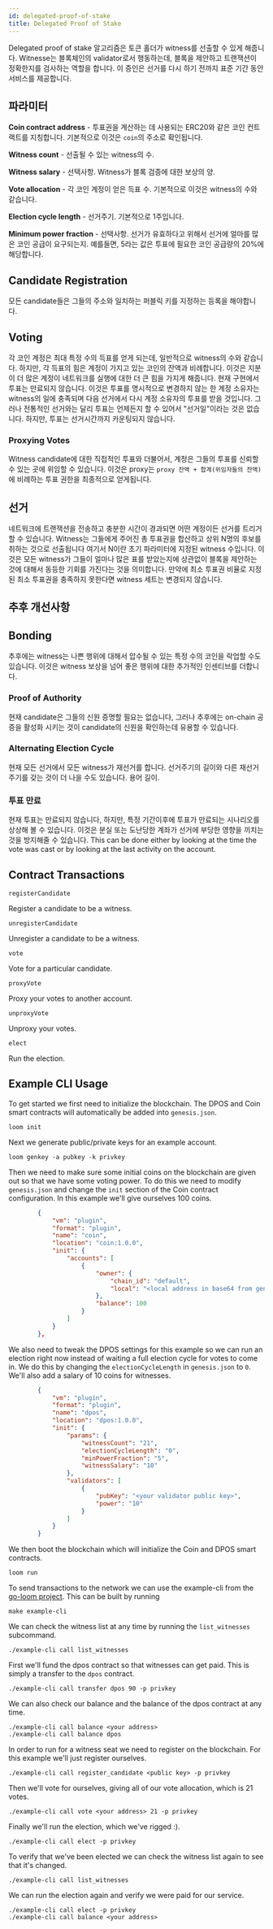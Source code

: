 ```yaml
---
id: delegated-proof-of-stake
title: Delegated Proof of Stake
---
```

Delegated proof of stake 알고리즘은 토큰 홀더가 witness를 선출할 수 있게 해줍니다. Witnesse는 블록체인의 validator로서 행동하는데, 블록을 제안하고 트랜잭션이 정확한지를 검사하는 역할을 합니다. 이 증인은 선거를 다시 하기 전까지 표준 기간 동안 서비스를 제공합니다.

## 파라미터

**Coin contract address** - 투표권을 계산하는 데 사용되는 ERC20와 같은 코인 컨트랙트를 지칭합니다. 기본적으로 이것은 `coin`의 주소로 확인됩니다.

**Witness count** - 선출될 수 있는 witness의 수.

**Witness salary** - 선택사항. Witness가 블록 검증에 대한 보상의 양.

**Vote allocation** - 각 코인 계정이 얻은 득표 수. 기본적으로 이것은 witness의 수와 같습니다.

**Election cycle length** - 선거주기. 기본적으로 1주입니다.

**Minimum power fraction** - 선택사항. 선거가 유효하다고 위해서 선거에 얼마를 많은 코인 공급이 요구되는지. 예를들면, 5라는 값은 투표에 필요한 코인 공급량의 20%에 해당합니다.

## Candidate Registration

모든 candidate들은 그들의 주소와 일치하는 퍼블릭 키를 지정하는 등록을 해야합니다.

## Voting

각 코인 계정은 최대 특정 수의 득표를 얻게 되는데, 일반적으로 witness의 수와 같습니다. 하지만, 각 득표의 힘은 계정이 가지고 있는 코인의 잔액과 비례합니다. 이것은 지분이 더 많은 계정이 네트워크를 실행에 대한 더 큰 힘을 가지게 해줍니다. 현재 구현에서 투표는 만료되지 않습니다. 이것은 투표를 명시적으로 변경하지 않는 한 계정 소유자는 witness의 일에 충족되며 다음 선거에서 다시 계정 소유자의 투표를 받을 것입니다. 그러나 전통적인 선거와는 달리 투표는 언제든지 할 수 있어서 "선거일"이라는 것은 없습니다. 하지만, 투표는 선거시간까지 카운팅되지 않습니다.

### Proxying Votes

Witness candidate에 대한 직접적인 투표와 더불어서, 계정은 그들의 투표를 신뢰할 수 있는 곳에 위임할 수 있습니다. 이것은 proxy는 `proxy 잔액 + 합계(위임자들의 잔액)`에 비례하는 투표 권한을 최종적으로 얻게됩니다.

## 선거

네트워크에 트랜잭션을 전송하고 충분한 시간이 경과되면 어떤 계정이든 선거를 트리거 할 수 있습니다. Witness는 그들에게 주어진 총 투표권을 합산하고 상위 N명의 후보를 취하는 것으로 선출됩니다 여기서 N이란 초기 파라미터에 지정된 witness 수입니다. 이것은 모든 witness가 그들이 얼마나 많은 표를 받았는지에 상관없이 블록을 제안하는 것에 대해서 동등한 기회를 가진다는 것을 의미합니다. 만약에 최소 투표권 비율로 지정된 최소 투표권을 충족하지 못한다면 witness 세트는 변경되지 않습니다.

## 추후 개선사항

## Bonding

추후에는 witness는 나쁜 행위에 대해서 압수될 수 있는 특정 수의 코인을 락업할 수도 있습니다. 이것은 witness 보상을 넘어 좋은 행위에 대한 추가적인 인센티브를 더합니다.

### Proof of Authority

현재 candidate은 그들의 신원 증명할 필요는 없습니다, 그러나 추후에는 on-chain 공증을 활성화 시키는 것이 candidate의 신원을 확인하는데 유용할 수 있습니다.

### Alternating Election Cycle

현재 모든 선거에서 모든 witness가 재선거를 합니다. 선거주기의 길이와 다른 재선거주기를 갖는 것이 더 나을 수도 있습니다. 용어 길이.

### 투표 만료

현재 투표는 만료되지 않습니다, 하지만, 특정 기간이후에 투표가 만료되는 시나리오를 상상해 볼 수 있습니다. 이것은 분실 또는 도난당한 계좌가 선거에 부당한 영향을 끼치는 것을 방지해줄 수 있습니다. This can be done either by looking at the time the vote was cast or by looking at the last activity on the account.

## Contract Transactions

`registerCandidate`

Register a candidate to be a witness.

`unregisterCandidate`

Unregister a candidate to be a witness.

`vote`

Vote for a particular candidate.

`proxyVote`

Proxy your votes to another account.

`unproxyVote`

Unproxy your votes.

`elect`

Run the election.

## Example CLI Usage

To get started we first need to initialize the blockchain. The DPOS and Coin smart contracts will automatically be added into `genesis.json`.

```shell
loom init
```

Next we generate public/private keys for an example account.

```shell
loom genkey -a pubkey -k privkey
```

Then we need to make sure some initial coins on the blockchain are given out so that we have some voting power. To do this we need to modify `genesis.json` and change the `init` section of the Coin contract configuration. In this example we'll give ourselves 100 coins.

```json
        {
            "vm": "plugin",
            "format": "plugin",
            "name": "coin",
            "location": "coin:1.0.0",
            "init": {
                "accounts": [
                    {
                        "owner": {
                            "chain_id": "default",
                            "local": "<local address in base64 from genkey>"
                        },
                        "balance": 100
                    }
                ]
            }
        },
```

We also need to tweak the DPOS settings for this example so we can run an election right now instead of waiting a full election cycle for votes to come in. We do this by changing the `electionCycleLength` in `genesis.json` to `0`. We'll also add a salary of 10 coins for witnesses.

```json
        {
            "vm": "plugin",
            "format": "plugin",
            "name": "dpos",
            "location": "dpos:1.0.0",
            "init": {
                "params": {
                    "witnessCount": "21",
                    "electionCycleLength": "0",
                    "minPowerFraction": "5",
                    "witnessSalary": "10"
                },
                "validators": [
                    {
                        "pubKey": "<your validator public key>",
                        "power": "10"
                    }
                ]
            }
        }
```

We then boot the blockchain which will initialize the Coin and DPOS smart contracts.

```shell
loom run
```

To send transactions to the network we can use the example-cli from the [go-loom project](https://github.com/loomnetwork/go-loom). This can be built by running

```shell
make example-cli
```

We can check the witness list at any time by running the `list_witnesses` subcommand.

```shell
./example-cli call list_witnesses
```

First we'll fund the dpos contract so that witnesses can get paid. This is simply a transfer to the `dpos` contract.

```shell
./example-cli call transfer dpos 90 -p privkey
```

We can also check our balance and the balance of the dpos contract at any time.

```shell
./example-cli call balance <your address>
./example-cli call balance dpos
```

In order to run for a witness seat we need to register on the blockchain. For this example we'll just register ourselves.

```shell
./example-cli call register_candidate <public key> -p privkey
```

Then we'll vote for ourselves, giving all of our vote allocation, which is 21 votes.

```shell
./example-cli call vote <your address> 21 -p privkey
```

Finally we'll run the election, which we've rigged :).

```shell
./example-cli call elect -p privkey
```

To verify that we've been elected we can check the witness list again to see that it's changed.

```shell
./example-cli call list_witnesses
```

We can run the election again and verify we were paid for our service.

```shell
./example-cli call elect -p privkey
./example-cli call balance <your address>
```